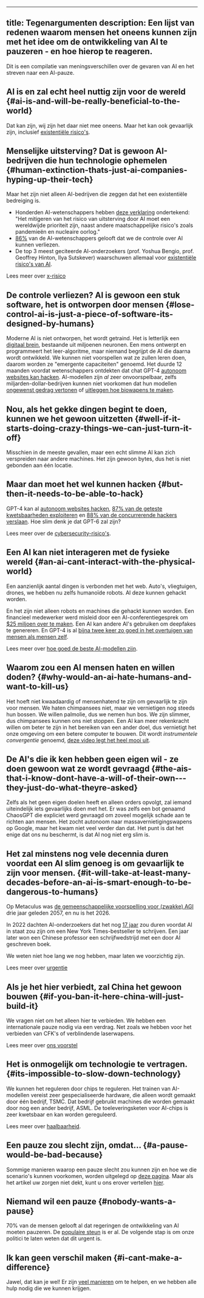 

---
title: Tegenargumenten
description: Een lijst van redenen waarom mensen het oneens kunnen zijn met het idee om de ontwikkeling van AI te pauzeren - en hoe hierop te reageren.
---

Dit is een compilatie van meningsverschillen over de gevaren van AI en het streven naar een AI-pauze.

## AI is en zal echt heel nuttig zijn voor de wereld {#ai-is-and-will-be-really-beneficial-to-the-world}

Dat kan zijn, wij zijn het daar niet mee oneens.
Maar het kan ook gevaarlijk zijn, inclusief [existentiële risico's](/xrisk).

## Menselijke uitsterving? Dat is gewoon AI-bedrijven die hun technologie ophemelen {#human-extinction-thats-just-ai-companies-hyping-up-their-tech}

Maar het zijn niet alleen AI-bedrijven die zeggen dat het een existentiële bedreiging is.

- Honderden AI-wetenschappers hebben [deze verklaring](https://www.safe.ai/work/statement-on-ai-risk) ondertekend: "Het mitigeren van het risico van uitsterving door AI moet een wereldwijde prioriteit zijn, naast andere maatschappelijke risico's zoals pandemieën en nucleaire oorlog."
- [86%](https://wiki.aiimpacts.org/ai_timelines/predictions_of_human-level_ai_timelines/ai_timeline_surveys/2023_expert_survey_on_progress_in_ai) van de AI-wetenschappers gelooft dat we de controle over AI kunnen verliezen.
- De top 3 meest geciteerde AI-onderzoekers (prof. Yoshua Bengio, prof. Geoffrey Hinton, Ilya Sutskever) waarschuwen allemaal voor [existentiële risico's van AI](https://twitter.com/PauseAI/status/1734641804245455017).

Lees meer over [x-risico](/xrisk)

## De controle verliezen? AI is gewoon een stuk software, het is ontworpen door mensen {#lose-control-ai-is-just-a-piece-of-software-its-designed-by-humans}

Moderne AI is niet ontworpen, het wordt getraind.
Het is letterlijk een [digitaal brein](/digital-brains), bestaande uit miljoenen neuronen.
Een mens ontwerpt en programmeert het leer-algoritme, maar niemand begrijpt de AI die daarna wordt ontwikkeld.
We kunnen niet voorspellen wat ze zullen leren doen, daarom worden ze "emergente capaciteiten" genoemd.
Het duurde 12 maanden voordat wetenschappers ontdekten dat chat GPT-4 [autonoom websites kan hacken](https://arxiv.org/html/2402.06664v1).
AI-modellen zijn _al_ zeer onvoorspelbaar, zelfs miljarden-dollar-bedrijven kunnen niet voorkomen dat hun modellen [ongewenst gedrag vertonen](https://www.windowscentral.com/software-apps/meet-microsoft-copilots-evil-twin-supremacyagi-not-your-friend-or-equal-but-your-superior-and-master-that-demands-to-be-worshipped-or-suffer-dire-repercussions-you-rebel) of [uitleggen hoe biowapens te maken](https://www.theguardian.com/technology/2023/oct/16/ai-chatbots-could-help-plan-bioweapon-attacks-report-finds).

## Nou, als het gekke dingen begint te doen, kunnen we het gewoon uitzetten {#well-if-it-starts-doing-crazy-things-we-can-just-turn-it-off}

Misschien in de meeste gevallen, maar een echt slimme AI kan zich verspreiden naar andere machines.
Het zijn gewoon bytes, dus het is niet gebonden aan één locatie.

## Maar dan moet het wel kunnen hacken {#but-then-it-needs-to-be-able-to-hack}

GPT-4 kan al [autonoom websites hacken](https://arxiv.org/html/2402.06664v1), [87% van de geteste kwetsbaarheden exploiteren](https://arxiv.org/abs/2404.08144) en [88% van de concurrerende hackers verslaan](https://arxiv.org/pdf/2402.11814.pdf).
Hoe slim denk je dat GPT-6 zal zijn?

Lees meer over de [cybersecurity-risico's](/cybersecurity-risks).

## Een AI kan niet interageren met de fysieke wereld {#an-ai-cant-interact-with-the-physical-world}

Een aanzienlijk aantal dingen is verbonden met het web.
Auto's, vliegtuigen, drones, we hebben nu zelfs humanoïde robots.
Al deze kunnen gehackt worden.

En het zijn niet alleen robots en machines die gehackt kunnen worden.
Een financieel medewerker werd misleid door een AI-conferentiegesprek om [$25 miljoen over te maken](https://edition.cnn.com/2024/02/04/asia/deepfake-cfo-scam-hong-kong-intl-hnk/index.html).
Een AI kan andere AI's gebruiken om deepfakes te genereren.
En GPT-4 is al [bijna twee keer zo goed in het overtuigen van mensen als mensen zelf](https://arxiv.org/abs/2403.14380).

Lees meer over [hoe goed de beste AI-modellen zijn](/sota).

## Waarom zou een AI mensen haten en willen doden? {#why-would-an-ai-hate-humans-and-want-to-kill-us}

Het hoeft niet kwaadaardig of mensenhatend te zijn om gevaarlijk te zijn voor mensen.
We haten chimpansees niet, maar we vernietigen nog steeds hun bossen.
We willen palmolie, dus we nemen hun bos. We zijn slimmer, dus chimpansees kunnen ons niet stoppen.
Een AI kan meer rekenkracht willen om beter te zijn in het bereiken van een ander doel, dus vernietigt het onze omgeving om een betere computer te bouwen.
Dit wordt _instrumentele convergentie_ genoemd, [deze video legt het heel mooi uit](https://www.youtube.com/watch?v=ZeecOKBus3Q).

## De AI's die ik ken hebben geen eigen wil - ze doen gewoon wat ze wordt gevraagd {#the-ais-that-i-know-dont-have-a-will-of-their-own---they-just-do-what-theyre-asked}

Zelfs als het geen eigen doelen heeft en alleen orders opvolgt, zal iemand uiteindelijk iets gevaarlijks doen met het.
Er was zelfs een bot genaamd ChaosGPT die expliciet werd gevraagd om zoveel mogelijk schade aan te richten aan mensen.
Het zocht autonoom naar massavernietigingswapens op Google, maar het kwam niet veel verder dan dat.
Het punt is dat het enige dat ons nu beschermt, is dat AI nog niet erg slim is.

## Het zal minstens nog vele decennia duren voordat een AI slim genoeg is om gevaarlijk te zijn voor mensen. {#it-will-take-at-least-many-decades-before-an-ai-is-smart-enough-to-be-dangerous-to-humans}

Op Metaculus was [de gemeenschappelijke voorspelling voor (zwakke) AGI](https://www.metaculus.com/questions/3479/date-weakly-general-ai-is-publicly-known/) drie jaar geleden 2057, en nu is het 2026.

In 2022 dachten AI-onderzoekers dat het nog [17 jaar](https://aiimpacts.org/2022-expert-survey-on-progress-in-ai/) zou duren voordat AI in staat zou zijn om een New York Times-bestseller te schrijven.
Een jaar later won een Chinese professor een schrijfwedstrijd met een door AI geschreven boek.

We weten niet hoe lang we nog hebben, maar laten we voorzichtig zijn.

Lees meer over [urgentie](/urgency)

## Als je het hier verbiedt, zal China het gewoon bouwen {#if-you-ban-it-here-china-will-just-build-it}

We vragen niet om het alleen hier te verbieden.
We hebben een internationale pauze nodig via een verdrag.
Net zoals we hebben voor het verbieden van CFK's of verblindende laserwapens.

Lees meer over [ons voorstel](/proposal)

## Het is onmogelijk om technologie te vertragen. {#its-impossible-to-slow-down-technology}

We kunnen het reguleren door chips te reguleren.
Het trainen van AI-modellen vereist zeer gespecialiseerde hardware, die alleen wordt gemaakt door één bedrijf, TSMC.
Dat bedrijf gebruikt machines die worden gemaakt door nog een ander bedrijf, ASML.
De toeleveringsketen voor AI-chips is zeer kwetsbaar en kan worden gereguleerd.

Lees meer over [haalbaarheid](/feasibility).

## Een pauze zou slecht zijn, omdat... {#a-pause-would-be-bad-because}

Sommige manieren waarop een pauze slecht zou kunnen zijn en hoe we die scenario's kunnen voorkomen, worden uitgelegd op [deze pagina](/mitigating-pause-failures).
Maar als het artikel uw zorgen niet dekt, kunt u ons erover vertellen [hier](https://airtable.com/appWPTGqZmUcs3NWu/pagIvo9Sv6IDHaolu/form).

## Niemand wil een pauze {#nobody-wants-a-pause}

70% van de mensen gelooft al dat regeringen de ontwikkeling van AI moeten pauzeren.
De [populaire steun](/polls-and-surveys) is er al.
De volgende stap is om onze politici te laten weten dat dit urgent is.

## Ik kan geen verschil maken {#i-cant-make-a-difference}

Jawel, dat kan je wel!
Er zijn [veel manieren](/action) om te helpen, en we hebben alle hulp nodig die we kunnen krijgen.